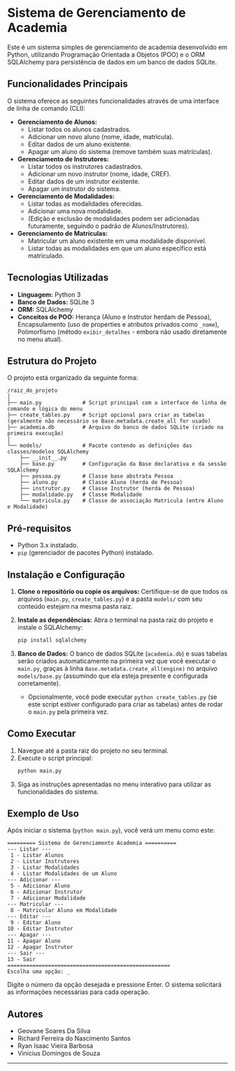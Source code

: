 # Sistema de Gerenciamento de Academia

Este é um sistema simples de gerenciamento de academia desenvolvido em Python, utilizando Programação Orientada a Objetos (POO) e o ORM SQLAlchemy para persistência de dados em um banco de dados SQLite.

## Funcionalidades Principais

O sistema oferece as seguintes funcionalidades através de uma interface de linha de comando (CLI):

*   **Gerenciamento de Alunos:**
    *   Listar todos os alunos cadastrados.
    *   Adicionar um novo aluno (nome, idade, matrícula).
    *   Editar dados de um aluno existente.
    *   Apagar um aluno do sistema (remove também suas matrículas).
*   **Gerenciamento de Instrutores:**
    *   Listar todos os instrutores cadastrados.
    *   Adicionar um novo instrutor (nome, idade, CREF).
    *   Editar dados de um instrutor existente.
    *   Apagar um instrutor do sistema.
*   **Gerenciamento de Modalidades:**
    *   Listar todas as modalidades oferecidas.
    *   Adicionar uma nova modalidade.
    *   (Edição e exclusão de modalidades podem ser adicionadas futuramente, seguindo o padrão de Alunos/Instrutores).
*   **Gerenciamento de Matrículas:**
    *   Matricular um aluno existente em uma modalidade disponível.
    *   Listar todas as modalidades em que um aluno específico está matriculado.

## Tecnologias Utilizadas

*   **Linguagem:** Python 3
*   **Banco de Dados:** SQLite 3
*   **ORM:** SQLAlchemy
*   **Conceitos de POO:** Herança (Aluno e Instrutor herdam de Pessoa), Encapsulamento (uso de properties e atributos privados como `_nome`), Polimorfismo (método `exibir_detalhes` - embora não usado diretamente no menu atual).

## Estrutura do Projeto

O projeto está organizado da seguinte forma:

```
/raiz_do_projeto
│
├── main.py             # Script principal com a interface de linha de comando e lógica do menu
├── create_tables.py    # Script opcional para criar as tabelas (geralmente não necessário se Base.metadata.create_all for usado)
├── academia.db         # Arquivo do banco de dados SQLite (criado na primeira execução)
│
└── models/             # Pacote contendo as definições das classes/modelos SQLAlchemy
    ├── __init__.py
    ├── base.py         # Configuração da Base declarativa e da sessão SQLAlchemy
    ├── pessoa.py       # Classe base abstrata Pessoa
    ├── aluno.py        # Classe Aluno (herda de Pessoa)
    ├── instrutor.py    # Classe Instrutor (herda de Pessoa)
    ├── modalidade.py   # Classe Modalidade
    └── matricula.py    # Classe de associação Matricula (entre Aluno e Modalidade)
```

## Pré-requisitos

*   Python 3.x instalado.
*   `pip` (gerenciador de pacotes Python) instalado.

## Instalação e Configuração

1.  **Clone o repositório ou copie os arquivos:** Certifique-se de que todos os arquivos (`main.py`, `create_tables.py`) e a pasta `models/` com seu conteúdo estejam na mesma pasta raiz.

2.  **Instale as dependências:** Abra o terminal na pasta raiz do projeto e instale o SQLAlchemy:
    ```bash
    pip install sqlalchemy
    ```

3.  **Banco de Dados:** O banco de dados SQLite (`academia.db`) e suas tabelas serão criados automaticamente na primeira vez que você executar o `main.py`, graças à linha `Base.metadata.create_all(engine)` no arquivo `models/base.py` (assumindo que ela esteja presente e configurada corretamente).
    *   Opcionalmente, você pode executar `python create_tables.py` (se este script estiver configurado para criar as tabelas) antes de rodar o `main.py` pela primeira vez.

## Como Executar

1.  Navegue até a pasta raiz do projeto no seu terminal.
2.  Execute o script principal:
    ```bash
    python main.py
    ```
3.  Siga as instruções apresentadas no menu interativo para utilizar as funcionalidades do sistema.

## Exemplo de Uso

Após iniciar o sistema (`python main.py`), você verá um menu como este:

```
========= Sistema de Gerenciamento Academia ==========
--- Listar ---
 1 - Listar Alunos
 2 - Listar Instrutores
 3 - Listar Modalidades
 4 - Listar Modalidades de um Aluno
--- Adicionar ---
 5 - Adicionar Aluno
 6 - Adicionar Instrutor
 7 - Adicionar Modalidade
--- Matricular ---
 8 - Matricular Aluno em Modalidade
--- Editar ---
 9 - Editar Aluno
10 - Editar Instrutor
--- Apagar ---
11 - Apagar Aluno
12 - Apagar Instrutor
--- Sair ---
13 - Sair
====================================================
Escolha uma opção: _
```

Digite o número da opção desejada e pressione Enter. O sistema solicitará as informações necessárias para cada operação.

## Autores

*   Geovane Soares Da Silva
*   Richard Ferreira do Nascimento Santos
*   Ryan Isaac Vieira Barbosa
*   Vinicius Domingos de Souza

---

